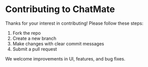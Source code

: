 # Contributing to ChatMate

Thanks for your interest in contributing! Please follow these steps:
1. Fork the repo
2. Create a new branch
3. Make changes with clear commit messages
4. Submit a pull request

We welcome improvements in UI, features, and bug fixes.
